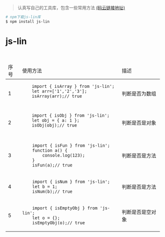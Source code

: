 

> 认真写自己的工具库，包含一些常用方法 [(码云链接地址)](https://gitee.com/lcbzm/lin-js.git)

```bash
# npm下载js-lin库
$ npm install js-lin
```



# js-lin
<table>
<thead>
<tr>
    <td>序号</td>
	<td>使用方法</td>
	<td>描述</td>
</tr>
</thead>
<tbody>	
<tr>
    <td>1</td>
	<td>
	<pre>
	<code>import { isArray } from 'js-lin';</code>
	<code>let arr=['1','2','3'];</code>
	<code>isArray(arr);// true</code>
	</pre>
	</td> 
	<td>判断是否为数组</td>
</tr>
<tr>
    <td>2</td>
	<td>
	<pre>
	<code>import { isObj } from 'js-lin';</code>
	<code>let obj = { a: 1 };</code>
	<code>isObj(obj);// true</code>
	</pre>
	</td> 
	<td>判断是否是对象</td>
</tr>
<tr>
    <td>3</td>
	<td>
	<code>
	import { isFun } from 'js-lin';
	function a() { 
    	console.log(123);
	}
	isFun(a);// true
	</code>
	</td> 
	<td>判断是否是方法</td>
</tr>
<tr>
    <td>4</td>
	<td>
	<code>
	import { isNum } from 'js-lin';
	let b = 1;
	isNum(b);// true
	</code>
	</td> 
	<td>判断是否是方法</td>
</tr>
<tr>
    <td>5</td>
	<td>
	<code>
	import { isEmptyObj } from 'js-lin';
	let o = {};
	isEmptyObj(o);// true
	</code>
	</td> 
	<td>判断是否是空对象</td>
</tr>
</tbody>
</table>


